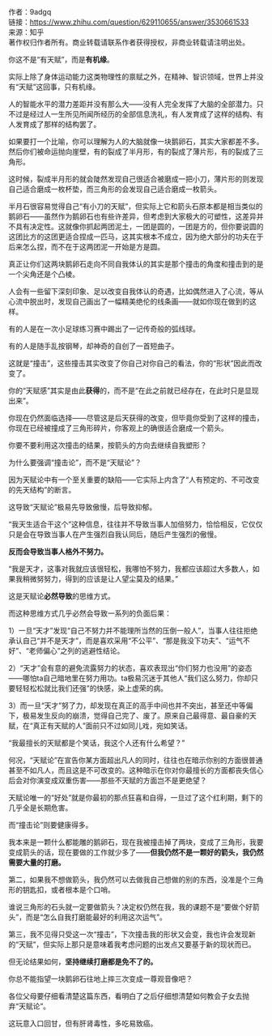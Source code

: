 作者：9adgq  
链接：https://www.zhihu.com/question/629110655/answer/3530661533  
来源：知乎  
著作权归作者所有。商业转载请联系作者获得授权，非商业转载请注明出处。  
  

你这不是“有天赋”，而是**有机缘**。

实际上除了身体运动能力这类物理性的禀赋之外，在精神、智识领域，世界上并没有“天赋”这回事，只有机缘。

人的智能水平的潜力差距并没有那么大——没有人完全发挥了大脑的全部潜力。只不过是经过人一生所见所闻所经历的全部信息洗礼，有人发育成了这样的结构、有人发育成了那样的结构罢了。

如果要打一个比喻，你可以理解为人的大脑就像一块鹅卵石，其实大家都差不多。然后你们被命运抛向崖壁，有的裂成了半月形，有的裂成了薄片形，有的裂成了三角形。

这时候，裂成半月形的就会陡然发现自己很适合被磨成一把小刀，薄片形的则发现自己适合磨成一枚杯垫，而三角形的会发现自己适合磨成一枚箭头。

半月石很容易觉得自己“有小刀的天赋”，但实际上它和箭头石原本都是相当类似的鹅卵石——虽然作为鹅卵石也有些许差异，但考虑到大家极大的可塑性，这差异并不具有决定性。这就像你抓起两团泥土，一团是圆的，一团是方的，但你要说圆的这团比方的这团更适合捏成一匹马，这其实根本不成立，因为绝大部分的功夫在于后来怎么捏，而不在于这两团泥一开始是方是圆。

真正让你们这两块鹅卵石走向不同自我体认的其实是那个撞击的角度和撞击到的是一个尖角还是个凸棱。

人会有一些留下深刻印象、足以改变自我体认的奇遇，比如偶然进入了心流，等从心流中脱出时，发现自己画出了一幅精美绝伦的线条画——就如你现在做到的这样。

有的人是在一次小足球练习赛中踢出了一记传奇般的弧线球。

有的人是随手乱按钢琴，却神奇的自创了一首短曲子。

这就是“撞击”，这些撞击其实改变了你自己对你自己的看法，你的“形状”因此而改变了。

你的“天赋感”其实是由此**获得**的，而不是“在此之前就已经存在，在此时只是显现出来”。

你现在仍然面临选择——尽管这是后天获得的改变，但毕竟你受到了这样的撞击，你现在已经被撞成了三角形碎片，你客观上的确很适合磨成一个箭头。

你要不要利用这次撞击的结果，按箭头的方向去继续自我塑形？

  

为什么要强调“撞击论”，而不是“天赋论”？

因为天赋论中有一个至关重要的缺陷——它实际上内含了“人有预定的、不可改变的先天结构”的断言。

这导致“天赋论”极易先导致傲慢，后导致抑郁。

“我天生适合干这个”这种信息，往往并不导致当事人加倍努力，恰恰相反，它仅仅只是会在导致当事人在产生强烈自我认同后，随后产生强烈的傲慢。

**反而会导致当事人格外不努力。**

“我是天才，这事对我就应该很轻松，我哪怕不努力，我都应该超过大多数人，如果我稍微努努力，得到的应该是让人望尘莫及的结果。”

这是天赋论**必然导致**的思维方式。

而这种思维方式几乎必然会导致一系列的负面后果：

1）一旦“天才”发现“自己不努力并不能理所当然的压倒一般人”，当事人往往拒绝承认自己“并不是天才”，而是喜欢采用“不公平”、“那是我没下功夫”、“运气不好”、“老师偏心”之列的逃避性结论。

2）“天才”会有意的避免流露努力的状态，喜欢表现出“你们努力也没用”的姿态——哪怕ta自己暗地里在努力用功。ta极易沉迷于其他人“我们这么努力，你却只要轻轻松松就比我们还强”的快感，染上虚荣的病。

3）而一旦“天才”努了力，却发现在真正的高手中间也并不突出，甚至还中等偏下，极易发生反向的崩溃，觉得自己完了、废了。原来自己最得意、最自豪的天赋，在“真正有天赋的人”面前只不过如同儿戏，宛如笑话。

“我最擅长的天赋都是个笑话，我这个人还有什么希望？”

何况，“天赋论”在宣告你某方面超出凡人的同时，往往也在暗示你别的方面很普通甚至不如凡人，而且这是不可改变的。这种暗示在你对你最擅长的方面都丧失信心后会对你演变成双重伤害——那些不天赋的方面岂不是更绝望？

天赋论唯一的“好处”就是你最初的那点狂喜和自得，一旦过了这个红利期，剩下的几乎全是长期危害。

而“撞击论”则要健康得多。

我本来是一颗什么都能雕的鹅卵石，现在我被撞击掉了两块，变成了三角形，我要变成箭头的话，现在要做的工作就少多了——**但我仍然不是一颗好的箭头，我仍然需要大量的打磨。**

第二，如果我不想做箭头，我仍然可以去做我自己想做的别的东西，没准是个三角形的钥匙扣，或者根本是个口哨。

谁说三角形的石头就一定要做箭头？决定权仍然在我，我的课题不是“要做个好箭头”，而是“怎么自我打磨能最好的利用这次运气”。

第三，我不见得只受这一次“撞击”，下次撞击我的形状又会变，我也许会发现新的“天赋”，但实际上那只是意味着我考虑问题的出发点又要基于新的现状而已。

但无论结果如何，**坚持继续打磨都是免不了的。**

你总不能指望一块鹅卵石往地上摔三次变成一尊观音像吧？

  

各位父母要仔细看清楚这篇东西，看明白了之后仔细想清楚如何教会子女去抛弃“天赋论”。

这玩意入口回甘，但有肝肾毒性，多吃易致癌。